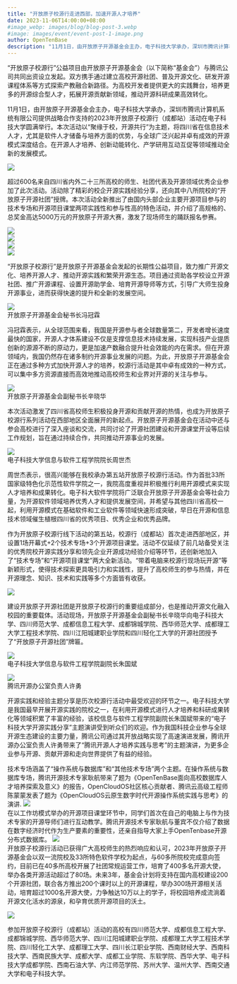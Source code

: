 ```yaml
---
title: "开放原子校源行走进西部，加速开源人才培养"
date: 2023-11-06T14:00:00+08:00
#image_webp: images/blog/blog-post-3.webp
#image: images/event/event-post-1-image.png
author: OpenTenBase
description: "11月1日，由开放原子开源基金会主办，电子科技大学承办，深圳市腾讯计算机系统有限公司提供战略合作支持的2023年开放原子校源行（成都站）活动在电子科技大学圆满举行。"
---
```


“开放原子校源行”公益项目由开放原子开源基金会（以下简称“基金会”）与腾讯公司共同出资设立发起。双方携手通过建立高校开源社团、普及开源文化、研发开源课程体系等方式探索产教融合新路径。为高校开发者提供更大的实践舞台，培养更多的开源综合型人才，拓展开源贡献新领域，推动开源科研成果高效转化。

11月1日，由开放原子开源基金会主办，电子科技大学承办，深圳市腾讯计算机系统有限公司提供战略合作支持的2023年开放原子校源行（成都站）活动在电子科技大学圆满举行。本次活动以“聚缘于校，开源共行”为主题，将四川省在信息技术人才，尤其是软件人才储备与培养方面的优势，与全球广泛兴起并卓有成效的开源模式深度结合。在开源人才培养、创新动能转化、产学研用互动互促等领域推动全新的发展模式。
 
<img src=../images/event-post-3-01.jpeg class="img-fluid"  />
 
超过600名来自四川省内外二十三所高校的师生、社团代表及开源领域优秀企业参加了此次活动。活动除了精彩的校企开源实践经验分享，还向其中八所院校的“开放原子开源社团”授牌。本次活动全新推出了由国内头部企业主要开源项目参与的技术专场和开源项目课堂两项实践性和参与性高的特色活动，并介绍了高规格的、总奖金高达5000万元的开放原子开源大赛，激发了现场师生的踊跃报名参赛。

<img src=../images/event-post-3-02.jpeg class="img-fluid"  /></br>
<img src=../images/event-post-3-03.jpeg class="img-fluid"  /></br>
<img src=../images/event-post-3-04.jpeg class="img-fluid"  /></br>
<img src=../images/event-post-3-05.jpeg class="img-fluid"  /></br>

“开放原子校源行”是开放原子开源基金会发起的长期性公益项目，致力推广开源文化、培养开源人才、推动开源实践和繁荣开源生态。项目通过资助各学校设立开源社团、推广开源课程、设置开源助学金、培育开源导师等方式，引导广大师生投身开源事业，进而获得快速的提升和全新的发展空间。
 
<img src=../images/event-post-3-06.jpeg class="img-fluid"  /></br>
开放原子开源基金会秘书长冯冠霖
 
冯冠霖表示，从全球范围来看，我国是开源参与者全球数量第二，开发者增长速度最快的国家，开源人才体系建设不仅是支撑信息技术持续发展，实现科技产业提质创新的源源不断的原动力，更是加速产数融合提升社会效能的内在需求。但在开源领域内，我国仍然存在诸多制约开源事业发展的问题。为此，开放原子开源基金会正在通过多种方式加快开源人才的培养，校源行活动是其中卓有成效的一种方式，可以集中多方资源直接而高效地推动高校师生和业界对开源的关注与参与。
 
<img src=../images/event-post-3-07.jpeg class="img-fluid"  /></br>
开放原子开源基金会副秘书长辛晓华
 
本次活动激发了四川省高校师生积极投身开源和贡献开源的热情，也成为开放原子校源行系列活动在西部地区全面展开的新起点。开放原子开源基金会在活动中还与参会高校进行了深入座谈和交流，共同讨论了开源社团建设和开源课堂开设等后续工作规划，旨在通过持续合作，共同推动开源事业的发展。
 
<img src=../images/event-post-3-08.jpeg class="img-fluid"  /></br>
电子科技大学信息与软件工程学院院长周世杰
 
周世杰表示，很高兴能够在我校承办第五站开放原子校源行活动。作为首批33所国家级特色化示范性软件学院之一，我院高度重视并积极推行利用开源模式来实现人才培养和成果转化。电子科大软件学院将广泛联合开放原子开源基金会等社会力量，为开源软件领域培养优秀人才和提供发展空间，并希望与其他四川省高校一起，利用开源模式在基础软件和工业软件等领域快速形成突破，早日在开源和信息技术领域催生植根四川省的优秀项目、优秀企业和优秀品牌。
 
作为开放原子校源行线下活动的第五站，校源行（成都站）首次走进西部地区，并设置1场开幕式+2个技术专场+3个开源项目课堂。活动不仅延续了前几站备受关注的优秀院校开源实践分享和领先企业开源成功经验介绍等环节，还创新地加入了“技术专场”和“开源项目课堂”两大全新活动。“带着电脑来校源行现场玩开源”等新颖形式，使得技术探索更具吸引力和实践性，提升了高校师生的参与热情，并在开源理念、知识、技术和实践等多个方面皆有收获。
 
<img src=../images/event-post-3-09.jpeg class="img-fluid"  /></br>
 
建设开放原子开源社团是开放原子校源行的重要组成部分，也是推动开源文化融入校园的重要载体。活动现场，开放原子开源基金会副秘书长辛晓华向电子科技大学、四川师范大学、成都信息工程大学、成都锦城学院、西华师范大学、成都理工大学工程技术学院、四川江阳城建职业学院和四川轻化工大学的开源社团授予了“开放原子开源社团”牌匾。
 
<img src=../images/event-post-3-10.jpeg class="img-fluid"  /></br>
电子科技大学信息与软件工程学院副院长朱国斌
 
<img src=../images/event-post-3-11.jpeg class="img-fluid"  /></br>
腾讯开源办公室负责人许勇
 
开源实践和经验主题分享是历次校源行活动中最受欢迎的环节之一。电子科技大学是我国最早开展开源实践的院校之一，在利用开源模式进行人才培养和科研成果转化等领域积累了丰富的经验，该校信息与软件工程学院副院长朱国斌带来的“电子科技大学开源实践分享”主题演讲受到听众们的欢迎。作为我国科技企业参与全球开源生态建设的主要力量，腾讯公司通过其开放战略实现了高速演进发展，腾讯开源办公室负责人许勇带来了“腾讯开源人才培养实践与思考”的主题演讲，为更多企业参与开源、贡献开源和走向世界提供了有益的经验。
 
技术专场涵盖了“操作系统与数据库”和“其他技术专场”两个主题。在操作系统与数据库专场，腾讯开源技术专家耿航带来了题为《OpenTenBase面向高校数据库人才培养探索及意义》的报告，OpenCloudOS社区核心贡献者、腾讯云高级工程师陈蒙蒙发表了题为《OpenCloudOS云原生数字时代开源操作系统实践与思考》的演讲.
<img src=../images/event-post-3-12.jpeg class="img-fluid"  /></br>
在以工作坊模式举办的开源项目课堂环节中，同学们首次在自己的电脑上与作为技术专家的开源导师们进行互动教学。腾讯开源技术专家耿航与董宾不仅介绍了数据在数字经济时代作为生产要素的重要性，还亲自指导大家上手OpenTenbase开源分布式数据库。
<img src=../images/event-post-3-13.jpeg class="img-fluid"  /></br>
开放原子校源行活动已获得广大高校师生的热烈响应和认可，2023年开放原子开源基金会以双一流院校及33所特色软件学校为起点，与60多所院校完成意向签约，目前已在40多所高校开展了社团常规运营工作，培育了400多名开源大使，举办各类开源活动超过了80场。未来3年，基金会计划将支持在国内高校建设200个开源社团，联合各方推出200个课时以上的开源课程，举办300场开源相关活动，培育超过1000名开源大使，力争触达10万以上的学子，将校园培养成流淌着开源文化活水的源泉，和孕育优质开源项目的沃土。
 
<img src=../images/event-post-3-14.jpeg class="img-fluid"  /></br>
 
参加开放原子校源行（成都站）活动的高校有四川师范大学、成都信息工程大学、成都锦城学院、西华师范大学、四川江阳城建职业学院、成都理工大学工程技术学院、四川轻化工大学、成都理工大学、四川长江职业学院、西南财经大学、西南科技大学、西南民族大学、成都大学、成都工业学院、东软学院、西华大学、电子科技大学成都学院、西南石油大学、内江师范学院、苏州大学、温州大学、西南交通大学和电子科技大学。